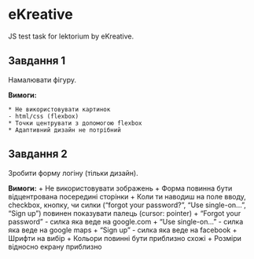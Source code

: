 # eKreative
JS test task for lektorium by eKreative.

## Завдання 1
Намалювати фігуру.

**Вимоги:**

    * Не використовувати картинок
    - html/css (flexbox)
    * Точки центрувати з допомогою flexbox
    * Адаптивний дизайн не потрібний

## Завдання 2
Зробити форму логіну (тільки дизайн).

**Вимоги:**
    + Не використовувати зображень
    + Форма повинна бути відцентрована посередині сторінки
    + Коли ти наводиш на поле вводу, checkbox, кнопку, чи силки (“forgot your password?”, “Use single-on...”, “Sign up”) повинен показувати палець (cursor: pointer)
    + “Forgot your password” - силка яка веде на google.com
    + “Use single-on…” - силка яка веде на google maps
    + “Sign up” - силка яка веде на facebook
    + Шрифти на вибір
    + Кольори повинні бути приблизно схожі
    + Розміри відносно екрану приблизно
